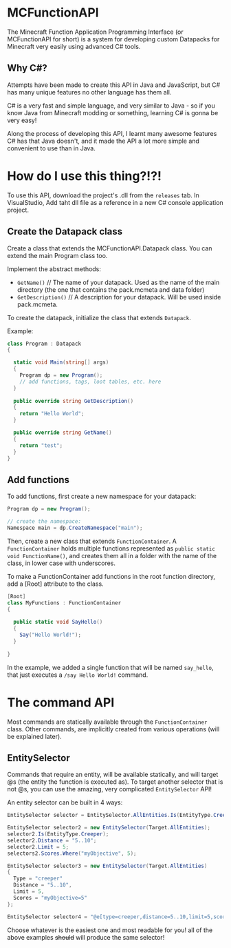 # MCFunctionAPI
The Minecraft Function Application Programming Interface (or MCFunctionAPI for short)
is a system for developing custom Datapacks for Minecraft very easily using advanced C# tools.

## Why C#?
Attempts have been made to create this API in Java and JavaScript, but C# has many unique features no other language has them all.

C# is a very fast and simple language, and very similar to Java - 
so if you know Java from Minecraft modding or something, learning C# is gonna be very easy!

Along the process of developing this API, I learnt many awesome features C# has that Java doesn't, 
and it made the API a lot more simple and convenient to use than in Java.

# How do I use this thing?!?!
To use this API, download the project's .dll from the `releases` tab. 
In VisualStudio, Add taht dll file as a reference in a new C# console application project.

## Create the Datapack class
Create a class that extends the MCFunctionAPI.Datapack class. You can extend the main Program class too.

Implement the abstract methods:

* `GetName()` // The name of your datapack. Used as the name of the main directory (the one that contains the pack.mcmeta and data folder)
* `GetDescription()` // A description for your datapack. Will be used inside pack.mcmeta.

To create the datapack, initialize the class that extends `Datapack`.

Example:

```csharp
class Program : Datapack
{

  static void Main(string[] args)
  {
    Program dp = new Program();
    // add functions, tags, loot tables, etc. here
  }
  
  public override string GetDescription()
  {
    return "Hello World";
  }

  public override string GetName()
  {
    return "test";
  }
}
```

## Add functions
To add functions, first create a new namespace for your datapack:
```csharp
Program dp = new Program();

// create the namespace:
Namespace main = dp.CreateNamespace("main");
```

Then, create a new class that extends `FunctionContainer`.
A `FunctionContainer` holds multiple functions represented as `public static void FunctionName()`, and creates them all in a folder with the name of the class, in lower case with underscores.

To make a FunctionContainer add functions in the root function directory, add a [Root] attribute to the class.

```csharp
[Root]
class MyFunctions : FunctionContainer
{
  
  public static void SayHello()
  {
    Say("Hello World!");
  }
  
}
```
In the example, we added a single function that will be named `say_hello`, that just executes a `/say Hello World!` command.

# The command API
Most commands are statically available through the `FunctionContainer` class. Other commands, are implicitly created from various operations (will be explained later). 


## EntitySelector
Commands that require an entity, will be available statically, and will target @s (the entity the function is executed as). To target another selector that is not @s, you can use the amazing, very complicated `EntitySelector` API!

An entity selector can be built in 4 ways:
```csharp
EntitySelector selector = EntitySelector.AllEntities.Is(EntityType.Creeper).InDistance("5..10").LimitTo(5).Score("myObjective", 5);

EntitySelector selector2 = new EntitySelector(Target.AllEntities);
selector2.Is(EntityType.Creeper);
selector2.Distance = "5..10";
selector2.Limit = 5;
selectors2.Scores.Where("myObjective", 5);

EntitySelector selector3 = new EntitySelector(Target.AllEntities)
{
  Type = "creeper"
  Distance = "5..10",
  Limit = 5,
  Scores = "myObjective=5"
};

EntitySelector selector4 = "@e[type=creeper,distance=5..10,limit=5,scores={myObjective=5}]";
```

Choose whatever is the easiest one and most readable for you! all of the above examples <s>should</s> will produce the same selector!

